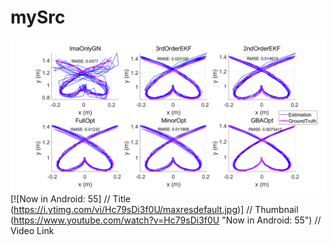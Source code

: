 # mySrc
![image](https://github.com/richardXia7462/RelativeStateEstimation/blob/main/absolute_trajectory_error_comparison.png)
[![Now in Android: 55] // Title
(https://i.ytimg.com/vi/Hc79sDi3f0U/maxresdefault.jpg)] // Thumbnail
(https://www.youtube.com/watch?v=Hc79sDi3f0U "Now in Android: 55") // Video Link

